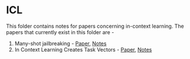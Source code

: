 # ICL

This folder contains notes for papers concerning in-context learning. The papers that currently exist in this folder are - 

1. Many-shot jailbreaking - [Paper](https://www.anthropic.com/research/many-shot-jailbreaking), [Notes](https://github.com/bharathr98/ai-paper-notes/blob/master/ICL/many-shot-jailbreaking.md) 
1. In Context Learning Creates Task Vectors - [Paper](https://arxiv.org/abs/2310.15916), [Notes](https://github.com/bharathr98/ai-paper-notes/blob/master/ICL/ICL-creates-task-vectors.md)

